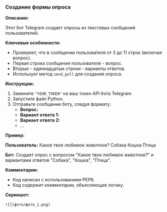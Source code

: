 ### Создание формы опроса

**Описание:**

Этот бот Telegram создает опросы из текстовых сообщений пользователей. 

**Ключевые особенности:**

* Проверяет, что в сообщении пользователя от 3 до 11 строк (включая вопрос).
* Первая строка сообщения пользователя - вопрос.
* Вторые - одиннадцатые строки - варианты ответов.
* Использует метод `send_poll` для создания опроса.

**Инструкции:**

1. Замените `"YOUR_TOKEN"` на ваш токен API бота Telegram.
2. Запустите файл Python.
3. Отправьте сообщение боту, следуя формату:
    * **Вопрос:**
    * **Вариант ответа 1:**
    * **Вариант ответа 2:**
    * ...

**Пример:**

**Пользователь:** Какое твое любимое животное?
           Собака
           Кошка
           Птица

**Бот:** Создает опрос с вопросом "Какое твое любимое животное?" и вариантами ответов "Собака", "Кошка", "Птица".

**Комментарии:**

* Код написан с использованием PEP8.
* Код содержит комментарии, объясняющие логику.

**Скриншот:**

	![](фото/фото_1.png)